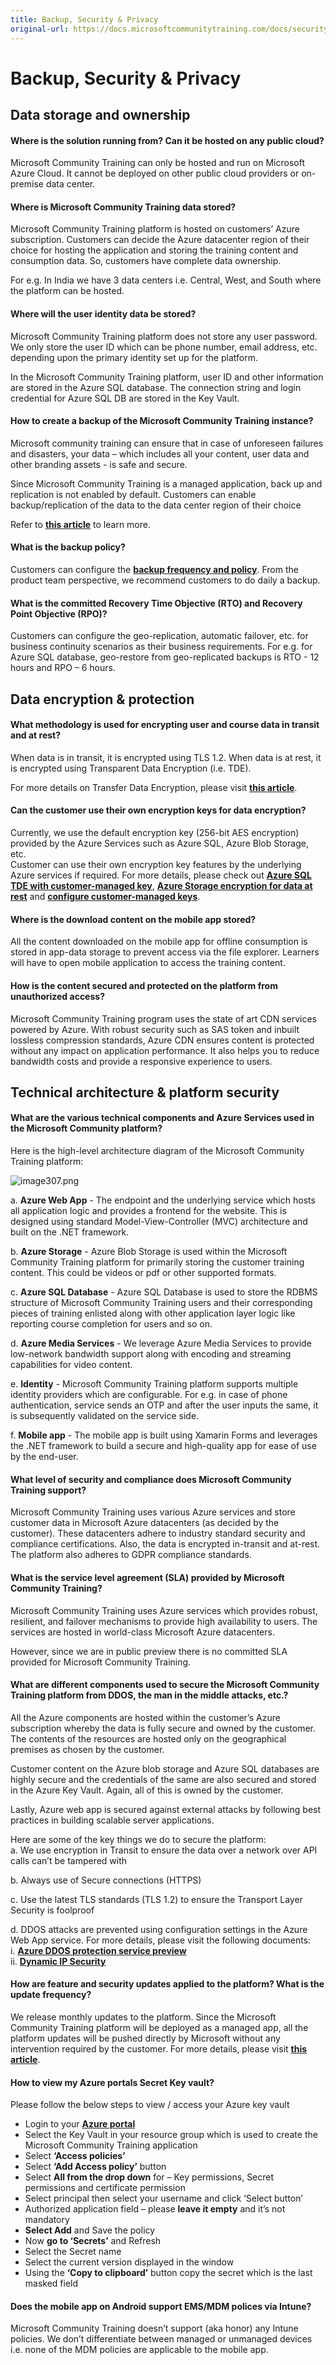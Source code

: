 ```yaml
---
title: Backup, Security & Privacy
original-url: https://docs.microsoftcommunitytraining.com/docs/security-and-privacy
---
```


# Backup, Security & Privacy

## Data storage and ownership

#### Where is the solution running from? Can it be hosted on any public cloud?
Microsoft Community Training can only be hosted and run on Microsoft Azure Cloud.  It cannot be deployed on other public cloud providers or on-premise data center.

#### Where is Microsoft Community Training data stored?
Microsoft Community Training platform is hosted on customers’ Azure subscription. Customers can decide the Azure datacenter region of their choice for hosting the application and storing the training content and consumption data. So, customers have complete data ownership.

For e.g. In India we have 3 data centers i.e. Central, West, and South where the platform can be hosted.
 

#### Where will the user identity data be stored?
Microsoft Community Training platform does not store any user password. We only store the user ID which can be phone number, email address, etc. depending upon the primary identity set up for the platform. 

In the Microsoft Community Training platform, user ID and other information are stored in the Azure SQL database. The connection string and login credential for Azure SQL DB are stored in the Key Vault. 

#### How to create a backup of the Microsoft Community Training instance? 
Microsoft community training can ensure that in case of unforeseen failures and disasters, your data – which includes all your content, user data and other branding assets - is safe and secure. 

Since Microsoft Community Training is a managed application, back up and replication is not enabled by default. Customers can enable backup/replication of the data to the data center region of their choice

Refer to [**this article**](../infrastructure-management/configure-your-platform-infrastructure/5_business-continuity-and-disaster-recovery-for-your-platform-instance.md) to learn more. 

#### What is the backup policy?
Customers can configure the **[backup frequency and policy](/azure/backup/backup-azure-manage-vms#manage-backup-policy-for-a-vm)**. From the product team perspective, we recommend customers to do daily a backup.  

#### What is the committed Recovery Time Objective (RTO) and Recovery Point Objective (RPO)?
Customers can configure the geo-replication, automatic failover, etc. for business continuity scenarios as their business requirements. For e.g. for Azure SQL database, geo-restore from geo-replicated backups is RTO - 12 hours and RPO – 6 hours.

## Data encryption & protection


#### What methodology is used for encrypting user and course data in transit and at rest?
When data is in transit, it is encrypted using TLS 1.2. When data is at rest, it is encrypted using Transparent Data Encryption (i.e. TDE).

For more details on Transfer Data Encryption, please visit [**this article**](/sql/relational-databases/security/encryption/transparent-data-encryption?view=sql-server-ver15).

#### Can the customer use their own encryption keys for data encryption?

Currently, we use the default encryption key (256-bit AES encryption) provided by the Azure Services such as Azure SQL, Azure Blob Storage, etc.  
Customer can use their own encryption key features by the underlying Azure services if required. For more details, please check out [**Azure SQL TDE with customer-managed key**](/azure/sql-database/transparent-data-encryption-byok-azure-sql), [**Azure Storage encryption for data at rest**](/azure/storage/common/storage-service-encryption) and [**configure customer-managed keys**](/azure/storage/common/storage-encryption-keys-portal). 



#### Where is the download content on the mobile app stored?
All the content downloaded on the mobile app for offline consumption is  stored in app-data storage to prevent access via the file explorer.  Learners will have to open mobile application to access the training content. 

#### How is the content secured and protected on the platform from unauthorized access?
Microsoft Community Training program uses the state of art CDN services powered by Azure. With robust security such as SAS token and inbuilt lossless compression standards, Azure CDN ensures content is protected without any impact on application performance. It also helps you to reduce bandwidth costs and provide a responsive experience to users. 



## Technical architecture & platform security

#### What are the various technical components and Azure Services used in the Microsoft Community platform?

Here is the high-level architecture diagram of the Microsoft Community Training platform:
 
![image307.png](../media/image%28307%29.png)

a.	**Azure Web App** - The endpoint and the underlying service which hosts all application logic and provides a frontend for the website. This is designed using standard Model-View-Controller (MVC) architecture and built on the .NET framework. 

b.	**Azure Storage** - Azure Blob Storage is used within the Microsoft Community Training platform for primarily storing the customer training content. This could be videos or pdf or other supported formats.  

c.	**Azure SQL Database** - Azure SQL Database is used to store the RDBMS structure of Microsoft Community Training users and their corresponding pieces of training enlisted along with other application layer logic like reporting course completion for users and so on. 

d.	**Azure Media Services** - We leverage Azure Media Services to provide low-network bandwidth support along with encoding and streaming capabilities for video content. 

e.	**Identity** - Microsoft Community Training platform supports multiple identity providers which are configurable. For e.g. in case of phone authentication, service sends an OTP and after the user inputs the same, it is subsequently validated on the service side.

f.	**Mobile app** - The mobile app is built using Xamarin Forms and leverages the .NET framework to build a secure and high-quality app for ease of use by the end-user.


#### What level of security and compliance does Microsoft Community Training support?
Microsoft Community Training uses various Azure services and store customer data in Microsoft Azure datacenters (as decided by the customer). These datacenters adhere to industry standard security and compliance certifications. Also, the data is encrypted in-transit and at-rest. The platform also adheres to GDPR compliance standards.

#### What is the service level agreement (SLA) provided by Microsoft Community Training?
Microsoft Community Training uses Azure services which provides robust, resilient, and failover mechanisms to provide high availability to users. The services are hosted in world-class Microsoft Azure datacenters. 

However, since we are in public preview there is no committed SLA provided for Microsoft Community Training.


#### What are different components used to secure the Microsoft Community Training platform from DDOS, the man in the middle attacks, etc.? 

All the Azure components are hosted within the customer’s Azure subscription whereby the data is fully secure and owned by the customer. The contents of the resources are hosted only on the geographical premises as chosen by the customer.

Customer content on the Azure blob storage and Azure SQL databases are highly secure and the credentials of the same are also secured and stored in the Azure Key Vault. Again, all of this is owned by the customer.

Lastly, Azure web app is secured against external attacks by following best practices in building scalable server applications. 

Here are some of the key things we do to secure the platform:  
a.	We use encryption in Transit to ensure the data over a network over API calls can’t be tampered with

b.	Always use of Secure connections (HTTPS)

c.	Use the latest TLS standards (TLS 1.2) to ensure the Transport Layer Security is foolproof

d.	DDOS attacks are prevented using configuration settings in the Azure Web App service. For more details, please visit the following documents:  
    i. [**Azure DDOS protection service preview**](https://azure.microsoft.com/en-in/services/ddos-protection/)  
    ii. [**Dynamic IP Security**](https://docs.microsoft.com/en-us/iis/configuration/system.webserver/security/dynamicipsecurity/)


#### How are feature and security updates applied to the platform? What is the update frequency?
We release monthly updates to the platform. Since the Microsoft Community Training platform will be deployed as a managed app, all the platform updates will be pushed directly by Microsoft without any intervention required by the customer. For more details, please visit [**this article**](../infrastructure-management/install-your-platform-instance/2_installation-overview.md).


#### How to view my Azure portals Secret Key vault?
Please follow the below steps to view / access your Azure key vault

* Login to your [**Azure portal**](https://portal.azure.com/)
* Select the Key Vault in your resource group which is used to create the Microsoft Community Training application
* Select **‘Access policies’**
* Select **‘Add Access policy’** button
* Select **All from the drop down** for – Key permissions, Secret permissions and certificate permission
* Select principal then select your username and click ‘Select button’
* Authorized application field – please **leave it empty** and it’s not mandatory
* **Select Add** and Save the policy
* Now **go to ‘Secrets’** and Refresh
* Select the Secret name
* Select the current version displayed in the window
* Using the **‘Copy to clipboard’** button copy the secret which is the last masked field

#### Does the mobile app on Android support EMS/MDM polices via Intune? 
Microsoft Community Training doesn’t support (aka honor) any Intune policies. We don’t differentiate between managed or unmanaged devices i.e. none of the MDM policies are applicable to the mobile app. 
